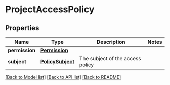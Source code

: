 # ProjectAccessPolicy

## Properties
Name | Type | Description | Notes
------------ | ------------- | ------------- | -------------
**permission** | [**Permission**](Permission.md) |  | 
**subject** | [**PolicySubject**](PolicySubject.md) | The subject of the access policy | 

[[Back to Model list]](../README.md#documentation-for-models) [[Back to API list]](../README.md#documentation-for-api-endpoints) [[Back to README]](../README.md)


